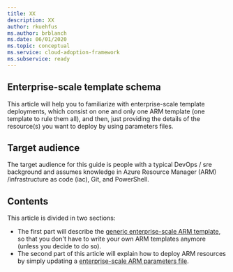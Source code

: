 ```yaml
---
title: XX
description: XX
author: rkuehfus
ms.author: brblanch
ms.date: 06/01/2020
ms.topic: conceptual
ms.service: cloud-adoption-framework
ms.subservice: ready
---
```


## Enterprise-scale template schema

This article will help you to familiarize with enterprise-scale template deployments, which consist on one and only one ARM template (one template to rule them all), and then, just providing the details of the resource(s) you want to deploy by using parameters files.

## Target audience

The target audience for this guide is people with a typical DevOps / sre background and assumes knowledge in Azure Resource Manager (ARM) /infrastructure as code (iac), Git, and PowerShell.

## Contents

This article is divided in two sections:

- The first part will describe the [generic enterprise-scale ARM template](./NorthStar-template-schema.md), so that you don't have to write your own ARM templates anymore (unless you decide to do so).
- The second part of this article will explain how to deploy ARM resources by simply updating a [enterprise-scale ARM parameters file](./NorthStar-parameters-schema.md).
